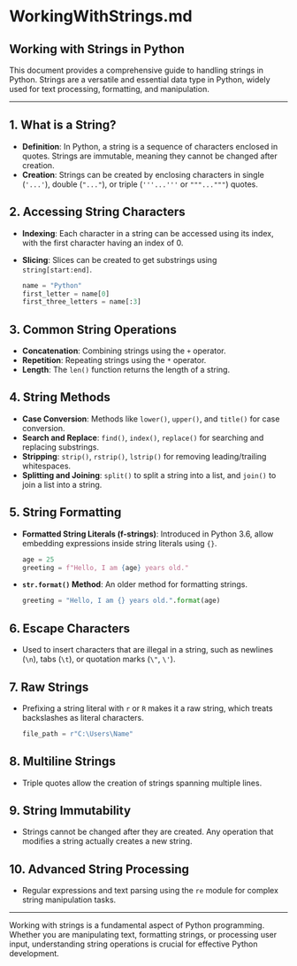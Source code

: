 # WorkingWithStrings.md

## Working with Strings in Python

This document provides a comprehensive guide to handling strings in Python. Strings are a versatile and essential data type in Python, widely used for text processing, formatting, and manipulation.

---

## **1. What is a String?**

- **Definition**: In Python, a string is a sequence of characters enclosed in quotes. Strings are immutable, meaning they cannot be changed after creation.
- **Creation**: Strings can be created by enclosing characters in single (`'...'`), double (`"..."`), or triple (`'''...'''` or `"""..."""`) quotes.

## **2. Accessing String Characters**

- **Indexing**: Each character in a string can be accessed using its index, with the first character having an index of 0.
- **Slicing**: Slices can be created to get substrings using `string[start:end]`.

     ```python
     name = "Python"
     first_letter = name[0]
     first_three_letters = name[:3]
     ```

## **3. Common String Operations**

- **Concatenation**: Combining strings using the `+` operator.
- **Repetition**: Repeating strings using the `*` operator.
- **Length**: The `len()` function returns the length of a string.

## **4. String Methods**

- **Case Conversion**: Methods like `lower()`, `upper()`, and `title()` for case conversion.
- **Search and Replace**: `find()`, `index()`, `replace()` for searching and replacing substrings.
- **Stripping**: `strip()`, `rstrip()`, `lstrip()` for removing leading/trailing whitespaces.
- **Splitting and Joining**: `split()` to split a string into a list, and `join()` to join a list into a string.

## **5. String Formatting**

- **Formatted String Literals (f-strings)**: Introduced in Python 3.6, allow embedding expressions inside string literals using `{}`.

     ```python
     age = 25
     greeting = f"Hello, I am {age} years old."
     ```

- **`str.format()` Method**: An older method for formatting strings.

     ```python
     greeting = "Hello, I am {} years old.".format(age)
     ```

## **6. Escape Characters**

- Used to insert characters that are illegal in a string, such as newlines (`\n`), tabs (`\t`), or quotation marks (`\"`, `\'`).

## **7. Raw Strings**

- Prefixing a string literal with `r` or `R` makes it a raw string, which treats backslashes as literal characters.

     ```python
     file_path = r"C:\Users\Name"
     ```

## **8. Multiline Strings**

- Triple quotes allow the creation of strings spanning multiple lines.

## **9. String Immutability**

- Strings cannot be changed after they are created. Any operation that modifies a string actually creates a new string.

## **10. Advanced String Processing**

- Regular expressions and text parsing using the `re` module for complex string manipulation tasks.

---

Working with strings is a fundamental aspect of Python programming. Whether you are manipulating text, formatting strings, or processing user input, understanding string operations is crucial for effective Python development.
